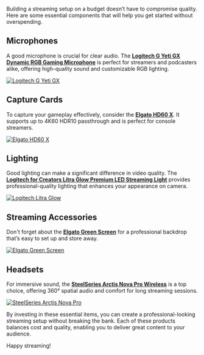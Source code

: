Building a streaming setup on a budget doesn’t have to compromise quality. Here are some essential components that will help you get started without overspending.

## Microphones
A good microphone is crucial for clear audio. The **[Logitech G Yeti GX Dynamic RGB Gaming Microphone](https://amzn.to/446et4B)** is perfect for streamers and podcasters alike, offering high-quality sound and customizable RGB lighting.

[![Logitech G Yeti GX](https://www.gamestreamingsetup.com/logitech-g-yeti-gx.jpg)](https://amzn.to/446et4B)

## Capture Cards
To capture your gameplay effectively, consider the **[Elgato HD60 X](https://amzn.to/4dZtxVc)**. It supports up to 4K60 HDR10 passthrough and is perfect for console streamers.

[![Elgato HD60 X](https://www.gamestreamingsetup.com/elgato-hd60-x.jpg)](https://amzn.to/4dZtxVc)

## Lighting
Good lighting can make a significant difference in video quality. The **[Logitech for Creators Litra Glow Premium LED Streaming Light](https://amzn.to/4l3fnVr)** provides professional-quality lighting that enhances your appearance on camera.

[![Logitech Litra Glow](https://www.gamestreamingsetup.com/logitech-litra-glow.jpg)](https://amzn.to/4l3fnVr)

## Streaming Accessories
Don't forget about the **[Elgato Green Screen](https://amzn.to/3HMSQxv)** for a professional backdrop that’s easy to set up and store away.

[![Elgato Green Screen](https://www.gamestreamingsetup.com/elgato-green-screen.jpg)](https://amzn.to/3HMSQxv)

## Headsets
For immersive sound, the **[SteelSeries Arctis Nova Pro Wireless](https://amzn.to/3FJODdC)** is a top choice, offering 360° spatial audio and comfort for long streaming sessions.

[![SteelSeries Arctis Nova Pro](https://www.gamestreamingsetup.com/steelseries-arctis-nova.jpg)](https://amzn.to/3FJODdC)

By investing in these essential items, you can create a professional-looking streaming setup without breaking the bank. Each of these products balances cost and quality, enabling you to deliver great content to your audience.

Happy streaming!